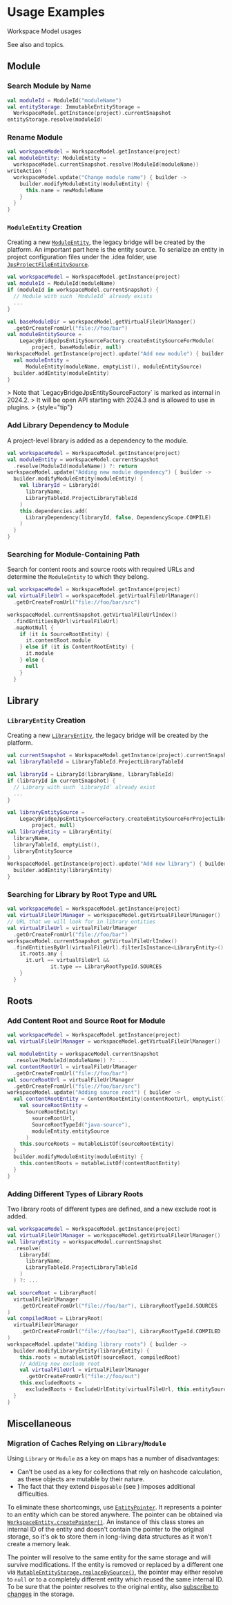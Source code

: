 <!-- Copyright 2000-2024 JetBrains s.r.o. and contributors. Use of this source code is governed by the Apache 2.0 license. -->

# Usage Examples

<primary-label ref="2024.2"/>

<link-summary>Workspace Model usages</link-summary>

See also [](workspace_model_entity_mutation.md) and [](workspace_model_entity_read.md) topics.

## Module

### Search Module by Name

```kotlin
val moduleId = ModuleId("moduleName")
val entityStorage: ImmutableEntityStorage =
  WorkspaceModel.getInstance(project).currentSnapshot
entityStorage.resolve(moduleId)
```

### Rename Module

```kotlin
val workspaceModel = WorkspaceModel.getInstance(project)
val moduleEntity: ModuleEntity =
  workspaceModel.currentSnapshot.resolve(ModuleId(moduleName))
writeAction {
  workspaceModel.update("Change module name") { builder ->
    builder.modifyModuleEntity(moduleEntity) {
      this.name = newModuleName
    }
  }
}
```

### `ModuleEntity` Creation

Creating a new
[`ModuleEntity`](%gh-ic%/platform/workspace/jps/src/com/intellij/platform/workspace/jps/entities/module.kt),
the legacy bridge will be created by the platform.
An important part here is the entity source.
To serialize an entity in project configuration files under the <path>.idea</path> folder, use
[`JpsProjectFileEntitySource`](%gh-ic%/platform/workspace/jps/src/com/intellij/platform/workspace/jps/jpsEntitySources.kt).

```kotlin
val workspaceModel = WorkspaceModel.getInstance(project)
val moduleId = ModuleId(moduleName)
if (moduleId in workspaceModel.currentSnapshot) {
  // Module with such `ModuleId` already exists
  ...
}

val baseModuleDir = workspaceModel.getVirtualFileUrlManager()
  .getOrCreateFromUrl("file://foo/bar")
val moduleEntitySource =
    LegacyBridgeJpsEntitySourceFactory.createEntitySourceForModule(
        project, baseModuleDir, null)
WorkspaceModel.getInstance(project).update("Add new module") { builder ->
  val moduleEntity =
      ModuleEntity(moduleName, emptyList(), moduleEntitySource)
  builder.addEntity(moduleEntity)
}
```

<snippet id="LegacyBridgeJpsEntitySourceFactory-internal-note">
> Note that `LegacyBridgeJpsEntitySourceFactory` is marked as internal in 2024.2.
> It will be open API starting with 2024.3 and is allowed to use in plugins.
>
{style="tip"}
</snippet>

### Add Library Dependency to Module

A project-level library is added as a dependency to the module.

```kotlin
val workspaceModel = WorkspaceModel.getInstance(project)
val moduleEntity = workspaceModel.currentSnapshot
  .resolve(ModuleId(moduleName)) ?: return
workspaceModel.update("Adding new module dependency") { builder ->
  builder.modifyModuleEntity(moduleEntity) {
    val libraryId = LibraryId(
      libraryName,
      LibraryTableId.ProjectLibraryTableId
    )
    this.dependencies.add(
      LibraryDependency(libraryId, false, DependencyScope.COMPILE)
    )
  }
}
```

### Searching for Module-Containing Path

Search for content roots and source roots with required URLs and determine the `ModuleEntity` to which they belong.

```kotlin
val workspaceModel = WorkspaceModel.getInstance(project)
val virtualFileUrl = workspaceModel.getVirtualFileUrlManager()
  .getOrCreateFromUrl("file://foo/bar/src")

workspaceModel.currentSnapshot.getVirtualFileUrlIndex()
  .findEntitiesByUrl(virtualFileUrl)
  .mapNotNull {
    if (it is SourceRootEntity) {
      it.contentRoot.module
    } else if (it is ContentRootEntity) {
      it.module
    } else {
      null
    }
  }
```

## Library

### `LibraryEntity` Creation

Creating a new
[`LibraryEntity`](%gh-ic%/platform/workspace/jps/src/com/intellij/platform/workspace/jps/entities/dependencies.kt),
the legacy bridge will be created by the platform.

```kotlin
val currentSnapshot = WorkspaceModel.getInstance(project).currentSnapshot
val libraryTableId = LibraryTableId.ProjectLibraryTableId

val libraryId = LibraryId(libraryName, libraryTableId)
if (libraryId in currentSnapshot) {
  // Library with such `LibraryId` already exist
  ...
}

val libraryEntitySource =
    LegacyBridgeJpsEntitySourceFactory.createEntitySourceForProjectLibrary(
        project, null)
val libraryEntity = LibraryEntity(
  libraryName,
  libraryTableId, emptyList(),
  libraryEntitySource
)
WorkspaceModel.getInstance(project).update("Add new library") { builder ->
  builder.addEntity(libraryEntity)
}
```

<include from="workspace_model_usages.md" element-id="LegacyBridgeJpsEntitySourceFactory-internal-note"></include>

### Searching for Library by Root Type and URL

```kotlin
val workspaceModel = WorkspaceModel.getInstance(project)
val virtualFileUrlManager = workspaceModel.getVirtualFileUrlManager()
// URL that we will look for in library entities
val virtualFileUrl = virtualFileUrlManager
  .getOrCreateFromUrl("file://foo/bar")
workspaceModel.currentSnapshot.getVirtualFileUrlIndex()
  .findEntitiesByUrl(virtualFileUrl).filterIsInstance<LibraryEntity>().filter {
    it.roots.any {
      it.url == virtualFileUrl &&
              it.type == LibraryRootTypeId.SOURCES
    }
  }
```

## Roots

### Add Content Root and Source Root for Module

```kotlin
val workspaceModel = WorkspaceModel.getInstance(project)
val virtualFileUrlManager = workspaceModel.getVirtualFileUrlManager()

val moduleEntity = workspaceModel.currentSnapshot
  .resolve(ModuleId(moduleName)) ?: ...
val contentRootUrl = virtualFileUrlManager
  .getOrCreateFromUrl("file://foo/bar")
val sourceRootUrl = virtualFileUrlManager
  .getOrCreateFromUrl("file://foo/bar/src")
workspaceModel.update("Adding source root") { builder ->
  val contentRootEntity = ContentRootEntity(contentRootUrl, emptyList(), moduleEntity.entitySource) {
    val sourceRootEntity =
      SourceRootEntity(
        sourceRootUrl,
        SourceRootTypeId("java-source"),
        moduleEntity.entitySource
      )
    this.sourceRoots = mutableListOf(sourceRootEntity)
  }
  builder.modifyModuleEntity(moduleEntity) {
    this.contentRoots = mutableListOf(contentRootEntity)
  }
}
```

### Adding Different Types of Library Roots

Two library roots of different types are defined, and a new exclude root is added.

```kotlin
val workspaceModel = WorkspaceModel.getInstance(project)
val virtualFileUrlManager = workspaceModel.getVirtualFileUrlManager()
val libraryEntity = workspaceModel.currentSnapshot
  .resolve(
    LibraryId(
      libraryName,
      LibraryTableId.ProjectLibraryTableId
    )
  ) ?: ...

val sourceRoot = LibraryRoot(
  virtualFileUrlManager
    .getOrCreateFromUrl("file://foo/bar"), LibraryRootTypeId.SOURCES
)
val compiledRoot = LibraryRoot(
  virtualFileUrlManager
    .getOrCreateFromUrl("file://foo/baz"), LibraryRootTypeId.COMPILED
)
workspaceModel.update("Adding library roots") { builder ->
  builder.modifyLibraryEntity(libraryEntity) {
    this.roots = mutableListOf(sourceRoot, compiledRoot)
    // Adding new exclude root
    val virtualFileUrl = virtualFileUrlManager
      .getOrCreateFromUrl("file://foo/out")
    this.excludedRoots =
      excludedRoots + ExcludeUrlEntity(virtualFileUrl, this.entitySource)
  }
}
```

## Miscellaneous

### Migration of Caches Relying on `Library`/`Module`

Using `Library` or `Module` as a key on maps has a number of disadvantages:

- Can’t be used as a key for collections that rely on hashcode calculation, as these objects are mutable by their nature.
- The fact that they extend `Disposable` (see [](disposers.md)) imposes additional difficulties.

To eliminate these shortcomings, use
[`EntityPointer`](%gh-ic%/platform/workspace/storage/src/com/intellij/platform/workspace/storage/EntityPointer.kt).
It represents a pointer to an entity which can be stored anywhere.
The pointer can be obtained via
[`WorkspaceEntity.createPointer()`](%gh-ic%/platform/workspace/storage/src/com/intellij/platform/workspace/storage/WorkspaceEntity.kt).
An instance of this class stores an internal ID of the entity and doesn't contain the pointer to the original storage, so it's ok to
store them in long-living data structures as it won't create a memory leak.

The pointer will resolve to the same entity for the same storage and will survive modifications.
If the entity is removed or replaced by a different one via
[`MutableEntityStorage.replaceBySource()`](%gh-ic%/platform/workspace/storage/src/com/intellij/platform/workspace/storage/MutableEntityStorage.kt),
the pointer may either resolve to `null` or to a completely different entity which reused the same internal ID.
To be sure that the pointer resolves to the original entity, also [subscribe to changes](workspace_model_event_listening.md) in the storage.

